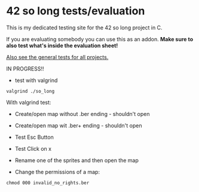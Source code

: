 # 42 so long tests/evaluation

This is my dedicated testing site for the 42 so long project in C.

If you are evaluating somebody you can use this as an addon. __Make sure to also test what's inside the evaluation sheet!__

[Also see the general tests for all projects.](https://github.com/poechlauerbe/42_tests)

IN PROGRESS!!

- test with valgrind
```
valgrind ./so_long
```
With valgrind test:
- Create/open map without .ber ending - shouldn't open
- Create/open map wit .ber+ ending - shouldn't open
- Test Esc Button
- Test Click on x
- Rename one of the sprites and then open the map

- Change the permissions of a map:
```
chmod 000 invalid_no_rights.ber
```


  
